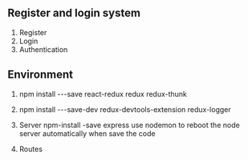 ## Register and login system
1. Register
2. Login
3. Authentication

## Environment
1. npm install ---save react-redux redux redux-thunk
2. npm install ---save-dev redux-devtools-extension redux-logger 


2. Server
npm-install -save express
use nodemon to reboot the node server automatically when save the code


3. Routes